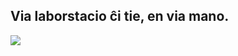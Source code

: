 <?php require("../../entete.php");?> <?php require("../../base.php");?> <?php require("../../fonctions.php");?>

<div id="corps">

<h2>Via laborstacio ĉi tie, en via mano.</h2>

<img src="Images/earth.png" />

</div>


